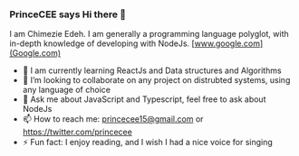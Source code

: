 ### PrinceCEE says Hi there 👋
I am Chimezie Edeh. I am generally a programming language polyglot, with in-depth knowledge of developing with NodeJs.
[www.google.com](Google.com)

- 🔭 I am currently learning ReactJs and Data structures and Algorithms
- 👯 I’m looking to collaborate on any project on distrubted systems, using any language of choice
- 💬 Ask me about JavaScript and Typescript, feel free to ask about NodeJs
- 📫 How to reach me: princecee15@gmail.com or https://twitter.com/princecee
- ⚡ Fun fact: I enjoy reading, and I wish I had a nice voice for singing
